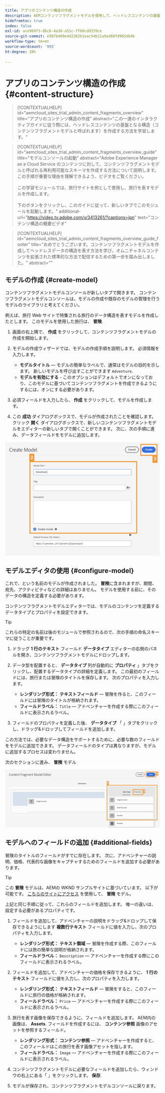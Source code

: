 ```yaml
---
title: アプリのコンテンツ構造の作成
description: AEMコンテンツフラグメントモデルを使用して、ヘッドレスコンテンツの基盤となるコンテンツ構造を作成する方法を説明します。
hidefromtoc: true
index: false
exl-id: ace9b9f3-8bc6-4a36-a51c-ff60cdd339ce
source-git-commit: e507b409e4d2382b1eac54b11a9ad68fd965db4b
workflow-type: tm+mt
source-wordcount: '993'
ht-degree: 20%

---
```



# アプリのコンテンツ構造の作成 {#content-structure}

>[!CONTEXTUALHELP]
>id="aemcloud_sites_trial_admin_content_fragments_overview"
>title="アプリのコンテンツ構造の作成"
>abstract="この一連のインタラクティブガイドに従う際には、ヘッドレスコンテンツの基盤となる構造（コンテンツフラグメントモデルと呼ばれます）を作成する方法を学習します。"

>[!CONTEXTUALHELP]
>id="aemcloud_sites_trial_admin_content_fragments_overview_guide"
>title="モデルコンソールの起動"
>abstract="Adobe Experience Manager as a Cloud Service のコンテンツに対して、コンテンツフラグメントモデルと呼ばれる再利用可能なスキーマを作成する方法について説明します。この手順が重要な理由を理解できるよう、ビデオをご覧ください。 <br><br>この学習モジュールでは、旅行サイトを例として使用し、旅行を表すモデルを作成します。<br><br>下のボタンをクリックし、このガイドに従って、新しいタブでこのモジュールを起動します。"
>additional-url="https://video.tv.adobe.com/v/3413261/?captions=jpn" text="コンテンツ構造の概要ビデオ"

>[!CONTEXTUALHELP]
>id="aemcloud_sites_trial_admin_content_fragments_overview_guide_footer"
>title="おめでとうございます。コンテンツフラグメントモデルを作成してヘッドレスデータの構造を表す方法を学び、オムニチャネルコンテンツを拡張された標準的な方法で配信するための第一歩を踏み出しました。"
>abstract=""

## モデルの作成 {#create-model}

コンテンツフラグメントモデルコンソールが新しいタブで開きます。 コンテンツフラグメントモデルコンソールは、モデルの作成や既存のモデルの管理を行うモデルのライブラリと考えてください。

例えば、旅行 Web サイトで特集される旅行のデータ構造を表すモデルを作成したとします。 このモデルを使用した旅行は、 **冒険**.

1. 画面の右上隅で、 **作成** をクリックして、コンテンツフラグメントモデルの作成を開始します。

1. モデルの作成ウィザードでは、モデルの作成手順を説明します。 必須情報を入力します。

   * **モデルタイトル**  — モデルの簡単なラベルで、通常はモデルの目的を示します。 新しいモデルを呼び出すことができます `Adventure`.
   * **モデルを有効にする** - このオプションはデフォルトでオンになっており、このモデルに基づいてコンテンツフラグメントを作成できるようにするには、オンにする必要があります。

1. 必須フィールドを入力したら、 **作成** をクリックして、モデルを作成します。

1. この **成功** ダイアログボックスで、モデルが作成されたことを確認します。 クリック **開く** ダイアログボックスで、新しいコンテンツフラグメントモデルをエディターの新しいタブで開くことができます。 次に、次の手順に進み、データフィールドをモデルに追加します。

![コンテンツフラグメントモデル作成する手順 2 および 3](assets/do-not-localize/create-model.png)

## モデルエディタの使用 {#configure-model}

これで、という名前のモデルが作成されました。 **冒険**&#x200B;に含まれますが、期間、宛先、アクティビティなどの詳細はありません。 モデルを使用する前に、そのデータの構造を定義する必要があります。

コンテンツフラグメントモデルエディターでは、モデルのコンテンツを定義するデータタイプとプロパティを設定できます。

>[!TIP]
>
>これらの特定の名前は後のモジュールで参照されるので、次の手順の命名スキーマに従うことが重要です。

1. ドラッグ **1 行のテキスト** フィールド **データタイプ** エディターの右側のパネルを開き、コンテンツフラグメントモデルにドロップします。

1. データ型を配置すると、 **データタイプ** 列が自動的に **プロパティ** 」タブをクリックし、配置するデータタイプの詳細を定義します。 この最初のフィールドには、旅行または冒険のタイトルを保存します。 次のプロパティを入力します。

   * **レンダリング形式：** **テキストフィールド**  — 冒険を作ると、このフィールドには冒険のタイトルが格納されます。
   * **フィールドラベル：** `Title`  — アドベンチャーを作成する際にこのフィールドに表示されるラベル。

1. フィールドのプロパティを定義した後、 **データタイプ** 「 」タブをクリックし、ドラッグ&amp;ドロップしてフィールドを追加します。

この方法では、必要なデータ構造をサポートするために、必要な数のフィールドをモデルに追加できます。 データフィールドのタイプは異なりますが、モデルに追加するプロセスは変わりません。

次のセクションに進み、 **冒険** モデル

![フィールドをモデルに追加する手順 1、2、3](assets/do-not-localize/define-model-fields.png)

## モデルへのフィールドの追加 {#additional-fields}

冒険のタイトルのフィールドがすでに存在します。 次に、アドベンチャーの説明、価格、代表的な画像をキャプチャするためのフィールドを追加する必要があります。

>[!TIP]
>
>この **冒険** モデルは、AEMの WKND サンプルサイトに基づいています。 以下が可能です。 [こちらのサイトにアクセス](https://wknd.site/us/en/adventures/yosemite-backpacking.html) を使用して、 **冒険** モデル。

上記と同じ手順に従って、これらのフィールドを追加します。 唯一の違いは、設定する必要があるプロパティです。

1. フィールドを追加して、アドベンチャーの説明をドラッグ&amp;ドロップして保存できるようにします **複数行テキスト** フィールドに値を入力し、次のプロパティを入力します。

   * **レンダリング形式：** **テキスト領域**  — 冒険を作成する際、このフィールドには旅の簡単な説明が格納されます。
   * **フィールドラベル：** `Description`  — アドベンチャーを作成する際にこのフィールドに表示されるラベル。

1. フィールドを追加して、アドベンチャーの価格を保存できるように、 **1 行のテキスト** フィールドに値を入力し、次のプロパティを入力します。

   * **レンダリング形式：** **テキストフィールド**  — 冒険をすると、このフィールドに旅行の価格が格納されます。
   * **フィールドラベル：** `Price`  — アドベンチャーを作成する際にこのフィールドに表示されるラベル。

1. 旅行を表す画像を保存できるように、フィールドを追加します。 AEM内の画像は、 **Assets**. フィールドを作成するには、 **コンテンツ参照** 画像のアセットを参照するフィールド。

   * **レンダリング形式：** **コンテンツ参照**  — アドベンチャーを作成すると、このフィールドはこの旅行を表す画像アセットを指します。
   * **フィールドラベル：** `Image`  — アドベンチャーを作成する際にこのフィールドに表示されるラベル。

1. コンテンツフラグメントモデルに必要なフィールドを追加したら、ウィンドウの右上にある「 」をクリックします。 **保存**.

1. モデルが保存され、コンテンツフラグメントモデルコンソールに戻ります。
